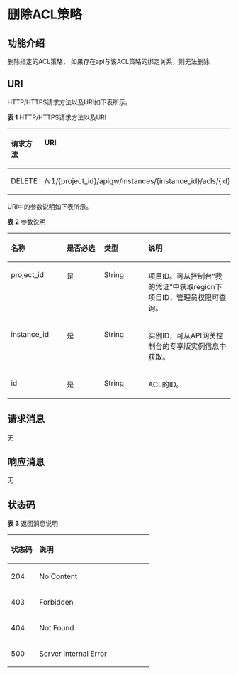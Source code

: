 # 删除ACL策略<a name="ZH-CN_TOPIC_0000001081976199"></a>

## 功能介绍<a name="zh-cn_topic_0225568885_section48394544"></a>

删除指定的ACL策略， 如果存在api与该ACL策略的绑定关系，则无法删除

## URI<a name="zh-cn_topic_0225568885_section32897718"></a>

HTTP/HTTPS请求方法以及URI如下表所示。

**表 1**  HTTP/HTTPS请求方法以及URI

<a name="zh-cn_topic_0225568885_table33718846"></a>
<table><thead align="left"><tr id="zh-cn_topic_0225568885_row34578608"><th class="cellrowborder" valign="top" width="34.339999999999996%" id="mcps1.2.3.1.1"><p id="zh-cn_topic_0225568885_p49403825"><a name="zh-cn_topic_0225568885_p49403825"></a><a name="zh-cn_topic_0225568885_p49403825"></a>请求方法</p>
</th>
<th class="cellrowborder" valign="top" width="65.66%" id="mcps1.2.3.1.2"><p id="zh-cn_topic_0225568885_p42286883"><a name="zh-cn_topic_0225568885_p42286883"></a><a name="zh-cn_topic_0225568885_p42286883"></a>URI</p>
</th>
</tr>
</thead>
<tbody><tr id="zh-cn_topic_0225568885_row2685485"><td class="cellrowborder" valign="top" width="34.339999999999996%" headers="mcps1.2.3.1.1 "><p id="zh-cn_topic_0225568885_p16197752"><a name="zh-cn_topic_0225568885_p16197752"></a><a name="zh-cn_topic_0225568885_p16197752"></a>DELETE</p>
</td>
<td class="cellrowborder" valign="top" width="65.66%" headers="mcps1.2.3.1.2 "><p id="zh-cn_topic_0225568885_p36949548"><a name="zh-cn_topic_0225568885_p36949548"></a><a name="zh-cn_topic_0225568885_p36949548"></a>/v1/{project_id}/apigw/instances/{instance_id}/acls/{id}</p>
</td>
</tr>
</tbody>
</table>

URI中的参数说明如下表所示。

**表 2**  参数说明

<a name="zh-cn_topic_0225568885_table40123375"></a>
<table><thead align="left"><tr id="zh-cn_topic_0225568885_row11290180"><th class="cellrowborder" valign="top" width="25%" id="mcps1.2.5.1.1"><p id="zh-cn_topic_0225568885_p42089394"><a name="zh-cn_topic_0225568885_p42089394"></a><a name="zh-cn_topic_0225568885_p42089394"></a>名称</p>
</th>
<th class="cellrowborder" valign="top" width="16.71%" id="mcps1.2.5.1.2"><p id="zh-cn_topic_0225568885_p53797793"><a name="zh-cn_topic_0225568885_p53797793"></a><a name="zh-cn_topic_0225568885_p53797793"></a>是否必选</p>
</th>
<th class="cellrowborder" valign="top" width="19.8%" id="mcps1.2.5.1.3"><p id="zh-cn_topic_0225568885_p62654009"><a name="zh-cn_topic_0225568885_p62654009"></a><a name="zh-cn_topic_0225568885_p62654009"></a>类型</p>
</th>
<th class="cellrowborder" valign="top" width="38.49%" id="mcps1.2.5.1.4"><p id="zh-cn_topic_0225568885_p41809953"><a name="zh-cn_topic_0225568885_p41809953"></a><a name="zh-cn_topic_0225568885_p41809953"></a>说明</p>
</th>
</tr>
</thead>
<tbody><tr id="zh-cn_topic_0225568885_row78602219185"><td class="cellrowborder" valign="top" width="25%" headers="mcps1.2.5.1.1 "><p id="zh-cn_topic_0225568885_p55878963"><a name="zh-cn_topic_0225568885_p55878963"></a><a name="zh-cn_topic_0225568885_p55878963"></a>project_id</p>
</td>
<td class="cellrowborder" valign="top" width="16.71%" headers="mcps1.2.5.1.2 "><p id="zh-cn_topic_0225568885_p29902160"><a name="zh-cn_topic_0225568885_p29902160"></a><a name="zh-cn_topic_0225568885_p29902160"></a>是</p>
</td>
<td class="cellrowborder" valign="top" width="19.8%" headers="mcps1.2.5.1.3 "><p id="zh-cn_topic_0225568885_p6155914"><a name="zh-cn_topic_0225568885_p6155914"></a><a name="zh-cn_topic_0225568885_p6155914"></a>String</p>
</td>
<td class="cellrowborder" valign="top" width="38.49%" headers="mcps1.2.5.1.4 "><p id="zh-cn_topic_0225568885_p28867016"><a name="zh-cn_topic_0225568885_p28867016"></a><a name="zh-cn_topic_0225568885_p28867016"></a>项目ID。可从控制台“我的凭证”中获取region下项目ID，管理员权限可查询。</p>
</td>
</tr>
<tr id="zh-cn_topic_0225568885_row1347892171817"><td class="cellrowborder" valign="top" width="25%" headers="mcps1.2.5.1.1 "><p id="zh-cn_topic_0225568885_p1780913159538"><a name="zh-cn_topic_0225568885_p1780913159538"></a><a name="zh-cn_topic_0225568885_p1780913159538"></a>instance_id</p>
</td>
<td class="cellrowborder" valign="top" width="16.71%" headers="mcps1.2.5.1.2 "><p id="zh-cn_topic_0225568885_p9809215115310"><a name="zh-cn_topic_0225568885_p9809215115310"></a><a name="zh-cn_topic_0225568885_p9809215115310"></a>是</p>
</td>
<td class="cellrowborder" valign="top" width="19.8%" headers="mcps1.2.5.1.3 "><p id="zh-cn_topic_0225568885_p1280914152538"><a name="zh-cn_topic_0225568885_p1280914152538"></a><a name="zh-cn_topic_0225568885_p1280914152538"></a>String</p>
</td>
<td class="cellrowborder" valign="top" width="38.49%" headers="mcps1.2.5.1.4 "><p id="zh-cn_topic_0225568885_p1880914157537"><a name="zh-cn_topic_0225568885_p1880914157537"></a><a name="zh-cn_topic_0225568885_p1880914157537"></a>实例ID，可从API网关控制台的专享版实例信息中获取。</p>
</td>
</tr>
<tr id="zh-cn_topic_0225568885_row31163009"><td class="cellrowborder" valign="top" width="25%" headers="mcps1.2.5.1.1 "><p id="zh-cn_topic_0225568885_p41175810"><a name="zh-cn_topic_0225568885_p41175810"></a><a name="zh-cn_topic_0225568885_p41175810"></a>id</p>
</td>
<td class="cellrowborder" valign="top" width="16.71%" headers="mcps1.2.5.1.2 "><p id="zh-cn_topic_0225568885_p46906315"><a name="zh-cn_topic_0225568885_p46906315"></a><a name="zh-cn_topic_0225568885_p46906315"></a>是</p>
</td>
<td class="cellrowborder" valign="top" width="19.8%" headers="mcps1.2.5.1.3 "><p id="zh-cn_topic_0225568885_p41315205"><a name="zh-cn_topic_0225568885_p41315205"></a><a name="zh-cn_topic_0225568885_p41315205"></a>String</p>
</td>
<td class="cellrowborder" valign="top" width="38.49%" headers="mcps1.2.5.1.4 "><p id="zh-cn_topic_0225568885_p58197336"><a name="zh-cn_topic_0225568885_p58197336"></a><a name="zh-cn_topic_0225568885_p58197336"></a>ACL的ID。</p>
</td>
</tr>
</tbody>
</table>

## 请求消息<a name="zh-cn_topic_0225568885_section27644012"></a>

无

## 响应消息<a name="zh-cn_topic_0225568885_section19612185101811"></a>

无

## 状态码<a name="zh-cn_topic_0225568885_section47469524"></a>

**表 3**  返回消息说明

<a name="zh-cn_topic_0225568885_table50395750"></a>
<table><thead align="left"><tr id="zh-cn_topic_0225568885_row10317805"><th class="cellrowborder" valign="top" width="20%" id="mcps1.2.3.1.1"><p id="zh-cn_topic_0225568885_p30435897"><a name="zh-cn_topic_0225568885_p30435897"></a><a name="zh-cn_topic_0225568885_p30435897"></a>状态码</p>
</th>
<th class="cellrowborder" valign="top" width="80%" id="mcps1.2.3.1.2"><p id="zh-cn_topic_0225568885_p49388626"><a name="zh-cn_topic_0225568885_p49388626"></a><a name="zh-cn_topic_0225568885_p49388626"></a>说明</p>
</th>
</tr>
</thead>
<tbody><tr id="zh-cn_topic_0225568885_row41055775"><td class="cellrowborder" valign="top" width="20%" headers="mcps1.2.3.1.1 "><p id="zh-cn_topic_0225568885_p37183497"><a name="zh-cn_topic_0225568885_p37183497"></a><a name="zh-cn_topic_0225568885_p37183497"></a>204</p>
</td>
<td class="cellrowborder" valign="top" width="80%" headers="mcps1.2.3.1.2 "><p id="zh-cn_topic_0225568885_p59073271"><a name="zh-cn_topic_0225568885_p59073271"></a><a name="zh-cn_topic_0225568885_p59073271"></a>No Content</p>
</td>
</tr>
<tr id="zh-cn_topic_0225568885_row61897395"><td class="cellrowborder" valign="top" width="20%" headers="mcps1.2.3.1.1 "><p id="zh-cn_topic_0225568885_p47633123"><a name="zh-cn_topic_0225568885_p47633123"></a><a name="zh-cn_topic_0225568885_p47633123"></a>403</p>
</td>
<td class="cellrowborder" valign="top" width="80%" headers="mcps1.2.3.1.2 "><p id="zh-cn_topic_0225568885_p33077772"><a name="zh-cn_topic_0225568885_p33077772"></a><a name="zh-cn_topic_0225568885_p33077772"></a>Forbidden</p>
</td>
</tr>
<tr id="zh-cn_topic_0225568885_row29264493"><td class="cellrowborder" valign="top" width="20%" headers="mcps1.2.3.1.1 "><p id="zh-cn_topic_0225568885_p21613693"><a name="zh-cn_topic_0225568885_p21613693"></a><a name="zh-cn_topic_0225568885_p21613693"></a>404</p>
</td>
<td class="cellrowborder" valign="top" width="80%" headers="mcps1.2.3.1.2 "><p id="zh-cn_topic_0225568885_p5878681"><a name="zh-cn_topic_0225568885_p5878681"></a><a name="zh-cn_topic_0225568885_p5878681"></a>Not Found</p>
</td>
</tr>
<tr id="zh-cn_topic_0225568885_row52908136"><td class="cellrowborder" valign="top" width="20%" headers="mcps1.2.3.1.1 "><p id="zh-cn_topic_0225568885_p57700610"><a name="zh-cn_topic_0225568885_p57700610"></a><a name="zh-cn_topic_0225568885_p57700610"></a>500</p>
</td>
<td class="cellrowborder" valign="top" width="80%" headers="mcps1.2.3.1.2 "><p id="zh-cn_topic_0225568885_p6744143"><a name="zh-cn_topic_0225568885_p6744143"></a><a name="zh-cn_topic_0225568885_p6744143"></a>Server Internal Error</p>
</td>
</tr>
</tbody>
</table>

